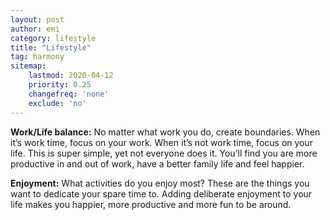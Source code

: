 ```yaml
---
layout: post
author: emi
category: lifestyle
title: "Lifestyle"
tag: harmony
sitemap:
    lastmod: 2020-04-12
    priority: 0.25
    changefreq: 'none'
    exclude: 'no'
---
```

**Work/Life balance:** No matter what work you do, create boundaries. When it’s work time, focus on your work. When it’s not work time, focus on your life. This is super simple, yet not everyone does it. You’ll find you are more productive in and out of work, have a better family life and feel happier.   

**Enjoyment:** What activities do you enjoy most? These are the things you want to dedicate your spare time to. Adding deliberate enjoyment to your life makes you happier, more productive and more fun to be around.  
